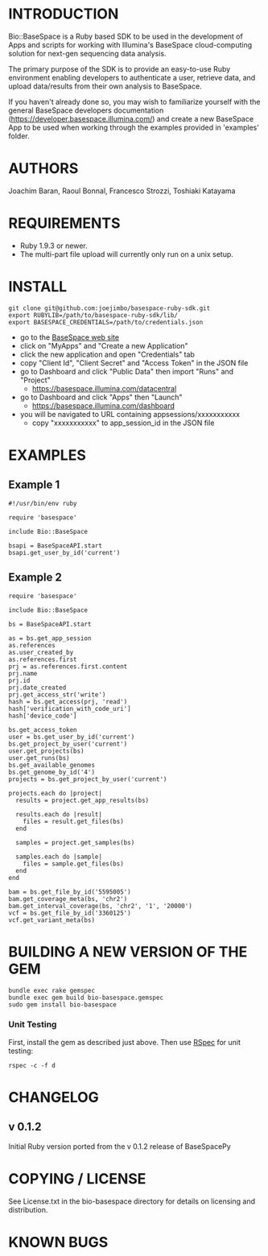 INTRODUCTION	
=========================================

Bio::BaseSpace is a Ruby based SDK to be used in the development of Apps and scripts for working with Illumina's BaseSpace cloud-computing solution for next-gen sequencing data analysis. 

The primary purpose of the SDK is to provide an easy-to-use Ruby environment enabling developers to authenticate a user, retrieve data, and upload data/results from their own analysis to BaseSpace.

If you haven't already done so, you may wish to familiarize yourself with the general BaseSpace developers documentation (https://developer.basespace.illumina.com/) and create a new BaseSpace App to be used when working through the examples provided in 'examples' folder.

AUTHORS
=========================================

Joachim Baran, Raoul Bonnal, Francesco Strozzi, Toshiaki Katayama

REQUIREMENTS
=========================================

*  Ruby 1.9.3 or newer.
*  The multi-part file upload will currently only run on a unix setup.

INSTALL
=========================================

    git clone git@github.com:joejimbo/basespace-ruby-sdk.git
    export RUBYLIB=/path/to/basespace-ruby-sdk/lib/
    export BASESPACE_CREDENTIALS=/path/to/credentials.json

*  go to the [BaseSpace web site](https://developer.basespace.illumina.com)
*  click on "MyApps" and "Create a new Application"
*  click the new application and open "Credentials" tab
*  copy "Client Id", "Client Secret" and "Access Token" in the JSON file
*  go to Dashboard and click "Public Data" then import "Runs" and "Project"
   *  https://basespace.illumina.com/datacentral
*  go to Dashboard and click "Apps" then "Launch"
   * https://basespace.illumina.com/dashboard
*  you will be navigated to URL containing appsessions/xxxxxxxxxxx
   *  copy "xxxxxxxxxxx" to app_session_id in the JSON file

EXAMPLES
=========================================

Example 1
---------

    #!/usr/bin/env ruby
    
    require 'basespace'

    include Bio::BaseSpace

    bsapi = BaseSpaceAPI.start
    bsapi.get_user_by_id('current')

Example 2
---------

    require 'basespace'
    
    include Bio::BaseSpace
    
    bs = BaseSpaceAPI.start
    
    as = bs.get_app_session
    as.references
    as.user_created_by
    as.references.first
    prj = as.references.first.content
    prj.name
    prj.id
    prj.date_created
    prj.get_access_str('write')
    hash = bs.get_access(prj, 'read')
    hash['verification_with_code_uri']
    hash['device_code']
    
    bs.get_access_token
    user = bs.get_user_by_id('current')
    bs.get_project_by_user('current')
    user.get_projects(bs)
    user.get_runs(bs)
    bs.get_available_genomes
    bs.get_genome_by_id('4')
    projects = bs.get_project_by_user('current')
    
    projects.each do |project|
      results = project.get_app_results(bs)
      
      results.each do |result|
        files = result.get_files(bs)
      end
    
      samples = project.get_samples(bs)
    
      samples.each do |sample|
        files = sample.get_files(bs)
      end
    end
    
    bam = bs.get_file_by_id('5595005')
    bam.get_coverage_meta(bs, 'chr2')
    bam.get_interval_coverage(bs, 'chr2', '1', '20000')
    vcf = bs.get_file_by_id('3360125')
    vcf.get_variant_meta(bs)

BUILDING A NEW VERSION OF THE GEM
=========================================

    bundle exec rake gemspec
    bundle exec gem build bio-basespace.gemspec
    sudo gem install bio-basespace

### Unit Testing

First, install the gem as described just above. Then use [RSpec](http://rspec.info) for unit testing:

    rspec -c -f d

CHANGELOG
=========================================

v 0.1.2
-----------------------------------------
 
Initial Ruby version ported from the v 0.1.2 release of BaseSpacePy

COPYING / LICENSE
=========================================

See License.txt in the bio-basespace directory for details on licensing and distribution.

KNOWN BUGS
=========================================

